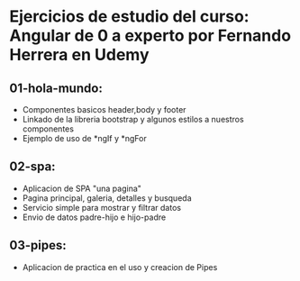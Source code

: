 # Ejercicios de estudio del curso: Angular de 0 a experto por Fernando Herrera en Udemy

## 01-hola-mundo: 
* Componentes basicos header,body y footer
* Linkado de la libreria bootstrap y algunos estilos a nuestros componentes
* Ejemplo de uso de *ngIf y *ngFor

## 02-spa:
* Aplicacion de SPA "una pagina"
* Pagina principal, galeria, detalles y busqueda
* Servicio simple para mostrar y filtrar datos
* Envio de datos padre-hijo e hijo-padre

## 03-pipes:
* Aplicacion de practica en el uso y creacion de Pipes

